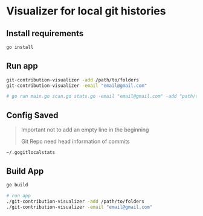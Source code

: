 # Visualizer for local git histories

## Install requirements

```bash
go install
```

## Run app

```bash
git-contribution-visualizer -add /path/to/folders
git-contribution-visualizer -email "email@gmail.com"

# go run main.go scan.go stats.go -email "email@gmail.com" -add "path/to/git/repo"
```

## Config Saved

> Important not to add an empty line in the beginning
>
> Git Repo need head information of commits

`~/.gogitlocalstats`

## Build App

```bash
go build

# run app
./git-contribution-visualizer -add /path/to/folders
./git-contribution-visualizer -email "email@gmail.com"
```
